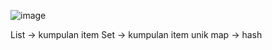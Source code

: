 ![image](https://github.com/muthiazs/Praktikum-PBO-D2/assets/134127109/aacc7d44-6802-4514-a313-10037fde23fe)

List -> kumpulan item
Set -> kumpulan item unik 
map -> hash 
